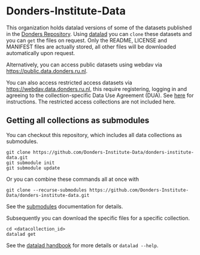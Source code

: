 # Donders-Institute-Data

This organization holds datalad versions of some of the datasets published in the [Donders Repository](https://data.donders.ru.nl). Using [datalad](https://www.datalad.org) you can `clone` these datasets and you can `get` the files on request. Only the README, LICENSE and MANIFEST files are actually stored, all other files will be downloaded automatically upon request. 

Alternatively, you can access public datasets using webdav via <https://public.data.donders.ru.nl>.

You can also access restricted access datasets via <https://webdav.data.donders.ru.nl>, this require registering, logging in and agreeing to the collection-specific Data Use Agreement (DUA). See [here](https://data.donders.ru.nl/doc/help/faq/access-shared-data.html) for instructions. The restricted access collections are not included here.

## Getting all collections as submodules

You can checkout this repository, which includes all data collections as submodules.

    git clone https://github.com/Donders-Institute-Data/donders-institute-data.git
    git submodule init
    git submodule update

Or you can combine these commands all at once with

    git clone --recurse-submodules https://github.com/Donders-Institute-Data/donders-institute-data.git

See the [submodules](https://git-scm.com/book/en/v2/Git-Tools-Submodules) documentation for details.

Subsequently you can download the specific files for a specific collection.

    cd <datacollection_id>
    datalad get 

See the [datalad handbook](http://handbook.datalad.org/en/latest/) for more details or `datalad --help`.
